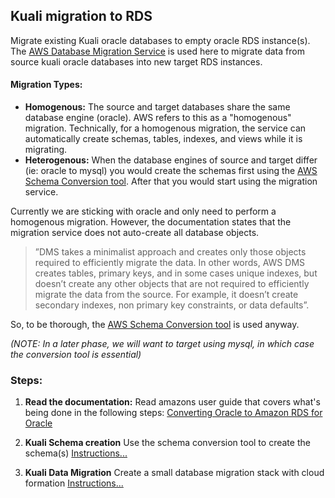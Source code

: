 ## Kuali migration to RDS

Migrate existing Kuali oracle databases to empty oracle RDS instance(s).
The [AWS Database Migration Service](https://docs.aws.amazon.com/dms/latest/userguide/Welcome.html) is used here to migrate data from source kuali oracle databases into new target RDS instances.

#### Migration Types:

- **Homogenous:** The source and target databases share the same database engine (oracle). AWS refers to this as a "homogenous" migration.
  Technically, for a homogenous migration, the service can automatically create schemas, tables, indexes, and views while it is migrating. 
- **Heterogenous:** When the database engines of source and target differ (ie: oracle to mysql) you would create the schemas first using the [AWS Schema Conversion tool](https://docs.aws.amazon.com/SchemaConversionTool/latest/userguide/CHAP_Welcome.html). After that you would start using the migration service.

Currently we are sticking with oracle and only need to perform a homogenous migration.
However, the documentation states that the migration service does not auto-create all database objects.

> ”DMS takes a minimalist approach and creates only those objects required to efficiently migrate the data. In other words, AWS DMS creates tables, primary keys, and in some cases unique indexes, but doesn’t create any other objects that are not required to efficiently migrate the data from the source. For example, it doesn’t create secondary indexes, non primary key constraints, or data defaults”.

So, to be thorough, the [AWS Schema Conversion tool](https://docs.aws.amazon.com/SchemaConversionTool/latest/userguide/CHAP_Welcome.html) is used anyway.

*(NOTE: In a later phase, we will want to target using mysql, in which case the conversion tool is essential)*

### Steps:

1. **Read the documentation:**
   Read amazons user guide that covers what's being done in the following steps: [Converting Oracle to Amazon RDS for Oracle](https://docs.aws.amazon.com/SchemaConversionTool/latest/userguide/CHAP_Source.Oracle.ToRDSOracle.html)

5. **Kuali Schema creation**
   Use the schema conversion tool to create the schema(s)
   [Instructions...](sct/README.md)

6. **Kuali Data Migration**
   Create a small database migration stack with cloud formation
   [Instructions...](dms/README.md)


